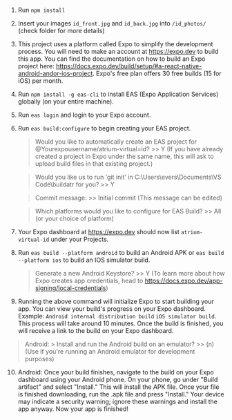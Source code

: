 1. Run `npm install`
2. Insert your images `id_front.jpg` and `id_back.jpg` into `/id_photos/` (check folder for more details)
3. This project uses a platform called Expo to simplify the development process. You will need to make an account at https://expo.dev to build this app. You can find the documentation on how to build an Expo project here: https://docs.expo.dev/build/setup/#a-react-native-android-andor-ios-project. Expo's free plan offers 30 free builds (15 for iOS) per month.
4. Run `npm install -g eas-cli` to install EAS (Expo Application Services) globally (on your entire machine).
5. Run `eas login` and login to your Expo account.
6. Run `eas build:configure` to begin creating your EAS project.
    > Would you like to automatically create an EAS project for @Yourexpousername/atrium-virtual=id? >> Y (If you have already created a project in Expo under the same name, this will ask to upload build files in that existing project.)

    > Would you like us to run 'git init' in C:\Users\evers\Documents\VS Code\buildatr for you? >> Y

    > Commit message: >> Initial commit (This message can be edited)
    
    > Which platforms would you like to configure for EAS Build? >> All (or your choice of platform)
7. Your Expo dashboard at https://expo.dev should now list `atrium-virtual-id` under your Projects.
8. Run `eas build --platform android` to build an Android APK or `eas build --platform ios` to build an IOS simulator build.
    > Generate a new Android Keystore? >> Y (To learn more about how Expo creates app credentials, head to https://docs.expo.dev/app-signing/local-credentials)
9. Running the above command will initialize Expo to start building your app. You can view your build's progress on your Expo dashboard. Example: `Android internal distribution build` `iOS simulator build`. This process will take around 10 minutes. Once the build is finished, you will receive a link to the build on your Expo dashboard.
> Android: > Install and run the Android build on an emulator? >> (n) (Use if you're running an Android emulator for development purposes)
10. Android: Once your build finishes, navigate to the build on your Expo dashboard using your Android phone. On your phone, go under "Build artifact" and select "Install." This will install the APK file. Once your file is finished downloading, run the .apk file and press "Install." Your device may indicate a security warning; ignore these warnings and install the app anyway. Now your app is finished!
